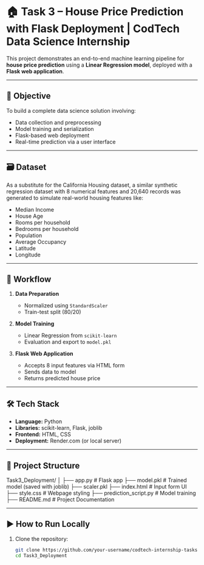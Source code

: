 # 🏠 Task 3 – House Price Prediction with Flask Deployment | CodTech Data Science Internship

This project demonstrates an end-to-end machine learning pipeline for **house price prediction** using a **Linear Regression model**, deployed with a **Flask web application**.

---

## 📌 Objective

To build a complete data science solution involving:
- Data collection and preprocessing
- Model training and serialization
- Flask-based web deployment
- Real-time prediction via a user interface

---

## 🗃️ Dataset

As a substitute for the California Housing dataset, a similar synthetic regression dataset with 8 numerical features and 20,640 records was generated to simulate real-world housing features like:
- Median Income
- House Age
- Rooms per household
- Bedrooms per household
- Population
- Average Occupancy
- Latitude
- Longitude

---

## 🧪 Workflow

1. **Data Preparation**
   - Normalized using `StandardScaler`
   - Train-test split (80/20)

2. **Model Training**
   - Linear Regression from `scikit-learn`
   - Evaluation and export to `model.pkl`

3. **Flask Web Application**
   - Accepts 8 input features via HTML form
   - Sends data to model
   - Returns predicted house price

---

## 🛠️ Tech Stack

- **Language:** Python
- **Libraries:** scikit-learn, Flask, joblib
- **Frontend:** HTML, CSS
- **Deployment:** Render.com (or local server)

---

## 📁 Project Structure

Task3_Deployment/
│
├── app.py                     # Flask app
├── model.pkl                  # Trained model (saved with joblib)
├── scaler.pkl
├── index.html                 # Input form UI
├── style.css                  # Webpage styling
├── prediction_script.py       # Model training
├── README.md                  # Project Documentation


---

## ▶️ How to Run Locally

1. Clone the repository:
   ```bash
   git clone https://github.com/your-username/codtech-internship-tasks.git
   cd Task3_Deployment

